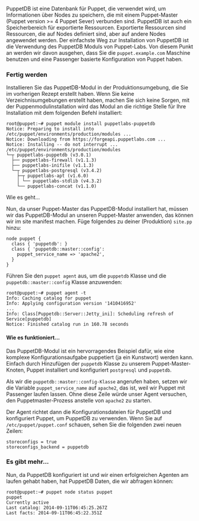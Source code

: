 PuppetDB ist eine Datenbank für Puppet, die verwendet wird, um Informationen über Nodes zu speichern, die mit einem Puppet-Master (Puppet version >= 4 Puppet Sever) verbunden sind. 
PuppetDB ist auch ein Speicherbereich für exportierte Ressourcen. 
Exportierte Ressourcen sind Ressourcen, die auf Nodes definiert sind, aber auf andere Nodes angewendet werden.
Der einfachste Weg zur Installation von PuppetDB ist die Verwendung des PuppetDB Moduls von Puppet-Labs. Von diesem Punkt an werden wir davon ausgehen, dass Sie die `puppet.example.com` Maschine benutzen und eine Passenger basierte Konfiguration von Puppet haben.

### Fertig werden

Installieren Sie das PuppetDB-Modul in der Produktionsumgebung, die Sie im vorherigen Rezept erstellt haben. 
Wenn Sie keine Verzeichnisumgebungen erstellt haben, machen Sie sich keine Sorgen, mit der Puppenmodulinstallation wird das Modul an die richtige Stelle für Ihre Installation mit dem folgenden Befehl installiert:

```
root@puppet:~# puppet module install puppetlabs-puppetdb
Notice: Preparing to install into /etc/puppet/environments/production/modules ...
Notice: Downloading from https://forgeapi.puppetlabs.com ...
Notice: Installing -- do not interrupt ...
/etc/puppet/environments/production/modules
└─┬ puppetlabs-puppetdb (v3.0.1)
  ├── puppetlabs-firewall (v1.1.3)
  ├── puppetlabs-inifile (v1.1.3)
  └─┬ puppetlabs-postgresql (v3.4.2)
    ├─┬ puppetlabs-apt (v1.6.0)
    │ └── puppetlabs-stdlib (v4.3.2)
    └── puppetlabs-concat (v1.1.0)
```

Wie es geht...

Nun, da unser Puppet-Master das PuppetDB-Modul installiert hat, müssen wir das PuppetDB-Modul an unseren Puppet-Master anwenden, das können wir im site manifest machen. 
Füge folgendes zu deiner (Produktion) `site.pp` hinzu:

```
node puppet {
  class { 'puppetdb': }
  class { 'puppetdb::master::config': 
    puppet_service_name => 'apache2',
  }
}
```

Führen Sie den `puppet agent` aus, um die `puppetdb` Klasse und die `puppetdb::master::config` Klasse anzuwenden:

```
root@puppet:~# puppet agent -t
Info: Caching catalog for puppet
Info: Applying configuration version '1410416952'
...
Info: Class[Puppetdb::Server::Jetty_ini]: Scheduling refresh of Service[puppetdb]
Notice: Finished catalog run in 160.78 seconds

```

#### Wie es funktioniert...

Das PuppetDB-Modul ist ein hervorragendes Beispiel dafür, wie eine komplexe Konfigurationsaufgabe puppetiert (ja ein Kunstwort) werden kann. 
Einfach durch Hinzufügen der `puppetdb` Klasse zu unserem Puppet-Master-Knoten, Puppet installiert und konfiguriert `postgresql` und `puppetdb`.

Als wir die `puppetdb::master::config-Klasse` angerufen haben, setzen wir die Variable `puppet_service_name` auf `apache2`, das ist, weil wir Puppet mit Passenger laufen lassen. 
Ohne diese Zeile würde unser Agent versuchen, den Puppetmaster-Prozess anstelle von `apache2` zu starten.

Der Agent richtet dann die Konfigurationsdateien für PuppetDB und konfiguriert Puppet, um PuppetDB zu verwenden. Wenn Sie auf `/etc/puppet/puppet.conf` schauen, sehen Sie die folgenden zwei neuen Zeilen:

```
storeconfigs = true
storeconfigs_backend = puppetdb
```

### Es gibt mehr...

Nun, da PuppetDB konfiguriert ist und wir einen erfolgreichen Agenten am laufen gehabt haben, hat PuppetDB Daten, die wir abfragen können:

```
root@puppet:~# puppet node status puppet
puppet
Currently active
Last catalog: 2014-09-11T06:45:25.267Z
Last facts: 2014-09-11T06:45:22.351Z
```

